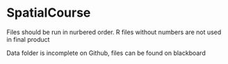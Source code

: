 # SpatialCourse
Files should be run in nurbered order.
R files without numbers are not used in final product

Data folder is incomplete on Github, files can be found on blackboard